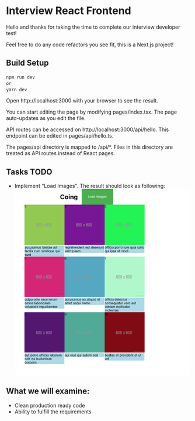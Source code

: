 # Interview React Frontend
Hello and thanks for taking the time to complete our interview developer test!

Feel free to do any code refactors you see fit, this is a Next.js project! 

## Build Setup

```bash
npm run dev
or
yarn dev
```

Open http://localhost:3000 with your browser to see the result.

You can start editing the page by modifying pages/index.tsx. The page auto-updates as you edit the file.

API routes can be accessed on http://localhost:3000/api/hello. This endpoint can be edited in pages/api/hello.ts.

The pages/api directory is mapped to /api/*. Files in this directory are treated as API routes instead of React pages.

## Tasks TODO
* Implement "Load Images". The result should look as following:
  ![demo](./static/demo.png)

## What we will examine:
* Clean production ready code
* Ability to fulfill the requirements
